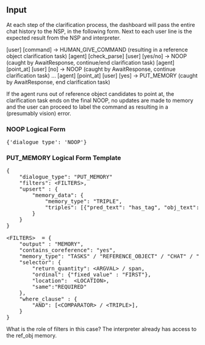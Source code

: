 ## Input ##
At each step of the clarification process, the dashboard will pass the entire chat history to the NSP, in the following form.  Next to each user line is the expected result from the NSP and interpreter.

[user] [command]        ->  HUMAN_GIVE_COMMAND (resulting in a reference object clarification task)
[agent] [check_parse]
[user] [yes/no]            -> NOOP (caught by AwaitResponse, continue/end clarification task)
[agent] [point_at]
[user] [no]             -> NOOP (caught by AwaitResponse, continue clarification task)
...
[agent] [point_at]
[user] [yes]             -> PUT_MEMORY (caught by AwaitResponse, end clarification task)

If the agent runs out of reference object candidates to point at, the clarification task ends on the final NOOP, no updates are made to memory and the user can proceed to label the command as resulting in a (presumably vision) error.

### NOOP Logical Form ###
<pre>
{'dialogue_type': 'NOOP'}
</pre>

### PUT_MEMORY Logical Form Template ###
<pre>
{
    "dialogue_type": "PUT_MEMORY"
    "filters": &ltFILTERS&gt,
    "upsert" : {
        "memory_data": {
            "memory_type": "TRIPLE",
            "triples": [{"pred_text": "has_tag", "obj_text": [ref_obj text span] }]
        } 
    }
}

&ltFILTERS&gt  = {
    "output" : "MEMORY",
    "contains_coreference": "yes",
    "memory_type": "TASKS" / "REFERENCE_OBJECT" / "CHAT" / "PROGRAM" / "ALL",
    "selector": {
        "return_quantity": &ltARGVAL&gt / span,
        "ordinal": {"fixed_value" : "FIRST"}, 
        "location":  &ltLOCATION&gt,
        "same":"REQUIRED"
    },
    "where_clause" : {
        "AND": [&ltCOMPARATOR&gt / &ltTRIPLE&gt], 
    }
}
</pre>

What is the role of filters in this case?  The interpreter already has access to the ref_obj memory.
